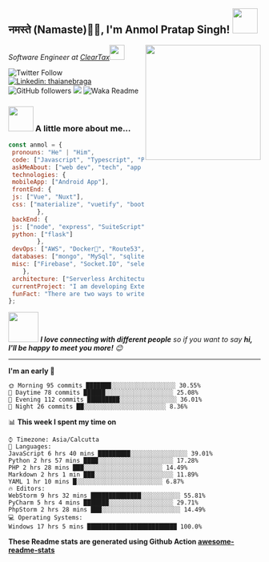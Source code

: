 <h2>नमस्ते (Namaste)🙏🏻, I'm Anmol Pratap Singh! <img src="https://media.giphy.com/media/12oufCB0MyZ1Go/giphy.gif" width="50"></h2>
<img align='right' src="https://media.giphy.com/media/M9gbBd9nbDrOTu1Mqx/giphy.gif" width="230">
<p><em>Software Engineer at <a href="http://www.cleartax.in">ClearTax</a><img src="https://media.giphy.com/media/WUlplcMpOCEmTGBtBW/giphy.gif" width="30"> 
</em></p>

![Twitter Follow](https://img.shields.io/twitter/follow/misteranmol?label=Follow)
[![Linkedin: thaianebraga](https://img.shields.io/badge/-anmol-blue?style=flat-square&logo=Linkedin&logoColor=white&link=https://www.linkedin.com/in/anmol-p-singh/)](https://www.linkedin.com/in/anmol-p-singh/)
![GitHub followers](https://img.shields.io/github/followers/anmol098?label=Follow&style=social)
![](https://visitor-badge.glitch.me/badge?page_id=anmol098.anmol098)
![Waka Readme](https://github.com/anmol098/anmol098/workflows/Waka%20Readme/badge.svg)

### <img src="https://media.giphy.com/media/VgCDAzcKvsR6OM0uWg/giphy.gif" width="50"> A little more about me...  

```javascript
const anmol = {
 pronouns: "He" | "Him",
 code: ["Javascript", "Typescript", "Python", "Java", "php"],
 askMeAbout: ["web dev", "tech", "app dev", "photography"],
 technologies: {
 mobileApp: ["Android App"],
 frontEnd: {
 js: ["Vue", "Nuxt"],
 css: ["materialize", "vuetify", "bootstrap"]
        },
 backEnd: {
 js: ["node", "express", "SuiteScript"],
 python: ["flask"]
        },
 devOps: ["AWS", "Docker🐳", "Route53", "Nginx"],
 databases: ["mongo", "MySql", "sqlite"],
 misc: ["Firebase", "Socket.IO", "selenium", "open-cv", "php", "SuiteApp"]
    },
 architecture: ["Serverless Architecture", "Progressive web applications", "Single page applications"],
 currentProject: "I am developing Extension for NetSuite using SuiteScript2.0",
 funFact: "There are two ways to write error-free programs; only the third one works"
};
```

<img src="https://media.giphy.com/media/LnQjpWaON8nhr21vNW/giphy.gif" width="60"> <em><b>I love connecting with different people</b> so if you want to say <b>hi, I'll be happy to meet you more!</b> 😊</em>

---
<!--START_SECTION:waka-->
**I'm an early 🐤** 

```text
🌞 Morning 95 commits ███████░░░░░░░░░░░░░░░░░░ 30.55% 
🌆 Daytime 78 commits ██████░░░░░░░░░░░░░░░░░░░ 25.08% 
🌃 Evening 112 commits █████████░░░░░░░░░░░░░░░░ 36.01% 
🌙 Night 26 commits ██░░░░░░░░░░░░░░░░░░░░░░░ 8.36%
```


📊 **This week I spent my time on** 

```text
⌚︎ Timezone: Asia/Calcutta
💬 Languages: 
JavaScript 6 hrs 40 mins █████████░░░░░░░░░░░░░░░░ 39.01% 
Python 2 hrs 57 mins ████░░░░░░░░░░░░░░░░░░░░░ 17.28% 
PHP 2 hrs 28 mins ███░░░░░░░░░░░░░░░░░░░░░░ 14.49% 
Markdown 2 hrs 1 min ███░░░░░░░░░░░░░░░░░░░░░░ 11.89% 
YAML 1 hr 10 mins █░░░░░░░░░░░░░░░░░░░░░░░░ 6.87%
🔥 Editors: 
WebStorm 9 hrs 32 mins ██████████████░░░░░░░░░░░ 55.81% 
PyCharm 5 hrs 4 mins ███████░░░░░░░░░░░░░░░░░░ 29.71% 
PhpStorm 2 hrs 28 mins ███░░░░░░░░░░░░░░░░░░░░░░ 14.49%
💻 Operating Systems: 
Windows 17 hrs 5 mins █████████████████████████ 100.0%
```
<!--END_SECTION:waka-->

**These Readme stats are generated using Github Action [awesome-readme-stats](https://github.com/anmol098/waka-readme-stats)**
